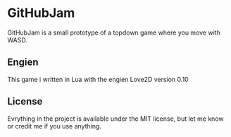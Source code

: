 # GitHubJam
GitHubJam is a small prototype of a topdown game where you move with WASD.

## Engien
This game i written in Lua with the engien Love2D version 0.10

## License
Evrything in the project is available under the MIT license, but let me know or credit me if you use anything. 
